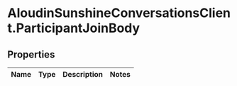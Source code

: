 # AloudinSunshineConversationsClient.ParticipantJoinBody

## Properties

Name | Type | Description | Notes
------------ | ------------- | ------------- | -------------


